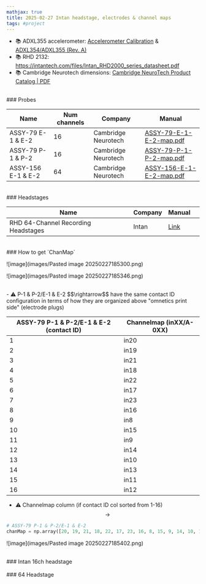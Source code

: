 ```yaml
---
mathjax: true
title: 2025-02-27 Intan headstage, electrodes & channel maps
tags: #project
---
```

   
- 📚 ADXL355 accelerometer: [Accelerometer Calibration](https://intantech.com/files/Intan_RHD2000_accelerometer_calibration.pdf) & [ADXL354/ADXL355 (Rev. A)](https://www.analog.com/media/en/technical-documentation/data-sheets/adxl354_355.pdf) 
- 📚 RHD 2132: https://intantech.com/files/Intan_RHD2000_series_datasheet.pdf
- 📚 Cambridge Neurotech dimensions: [Cambridge NeuroTech Product Catalog | PDF](https://www.scribd.com/document/771039846/Cambridge-NeuroTech-Product-Catalog)


<br>
### Probes

| Name               | Num channels | Company             | Manual                                                                                               |
| ------------------ | ------------ | ------------------- | ---------------------------------------------------------------------------------------------------- |
| ASSY-79 E-1 & E-2  | 16           | Cambridge Neurotech | [ASSY-79-E-1-E-2-map.pdf](https://www.cambridgeneurotech.com/assets/files/ASSY-79-E-1-E-2-map.pdf)   |
| ASSY-79 P-1 & P-2  | 16           | Cambridge Neurotech | [ASSY-79-P-1-P-2-map.pdf](https://www.cambridgeneurotech.com/assets/files/ASSY-79-P-1-P-2-map.pdf)   |
| ASSY-156 E-1 & E-2 | 64           | Cambridge Neurotech | [ASSY-156-E-1-E-2-map.pdf](https://www.cambridgeneurotech.com/assets/files/ASSY-156-E-1-E-2-map.pdf) |


<br>
### Headstages


| Name                                | Company | Manual                                                                     |     |
| ----------------------------------- | ------- | -------------------------------------------------------------------------- | --- |
| RHD 64-Channel Recording Headstages | Intan   | [Link](https://intantech.com/RHD_headstages.html?tabSelect=RHD64ch&yPos=0) |     |




<br>
### How to get `ChanMap`


![image](images/Pasted image 20250227185300.png)


![image](images/Pasted image 20250227185346.png)

<br>
- ⚠️ P-1 & P-2/E-1 & E-2 $$\rightarrow$$ have the same contact ID configuration in terms of how they are organized above "omnetics print side" (electrode plugs)

| ASSY-79 P-1 & P-2/E-1 & E-2 (contact ID) | Channelmap (inXX/A-0XX) |
| ---------------------------------------- | ----------------------- |
| 1                                        | in20                    |
| 2                                        | in19                    |
| 3                                        | in21                    |
| 4                                        | in18                    |
| 5                                        | in22                    |
| 6                                        | in17                    |
| 7                                        | in23                    |
| 8                                        | in16                    |
| 9                                        | in8                     |
| 10                                       | in15                    |
| 11                                       | in9<br>                 |
| 12                                       | in14                    |
| 13                                       | in10                    |
| 14                                       | in13                    |
| 15                                       | in11                    |
| 16                                       | in12                    |


- ⚠️ Channelmap column (if contact ID col sorted from 1-16) $$\rightarrow$$ 
```python
# ASSY-79 P-1 & P-2/E-1 & E-2
chanMap = np.array([20, 19, 21, 18, 22, 17, 23, 16, 8, 15, 9, 14, 10, 13, 11, 12])
```


![image](images/Pasted image 20250227185402.png)



<br>
### Intan 16ch headstage
<br>


<br>
### 64 Headstage